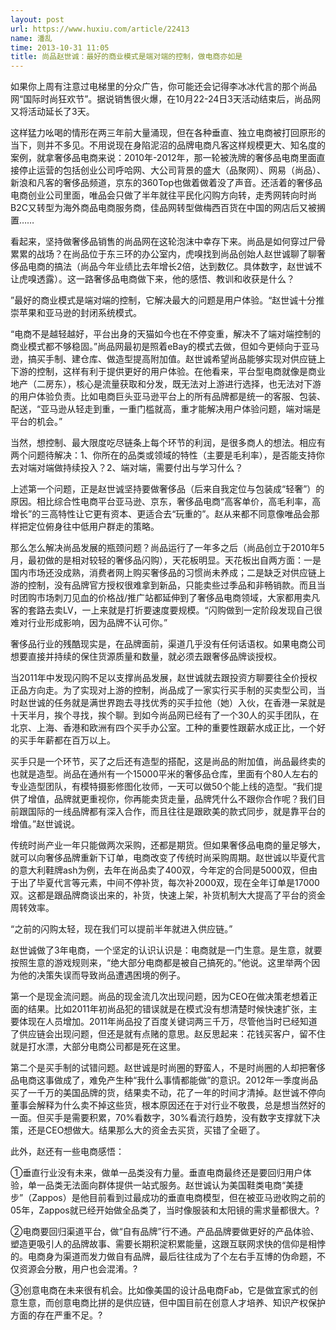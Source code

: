 ```yaml
---
layout: post
url: https://www.huxiu.com/article/22413
name: 潘乱
time: 2013-10-31 11:05
title: 尚品赵世诚：最好的商业模式是端对端的控制，做电商亦如是
---
```

如果你上周有注意过电梯里的分众广告，你可能还会记得李冰冰代言的那个尚品网“国际时尚狂欢节”。据说销售很火爆，在10月22-24日3天活动结束后，尚品网又将活动延长了3天。

这样猛力吆喝的情形在两三年前大量涌现，但在各种垂直、独立电商被打回原形的当下，则并不多见。不用说现在身陷泥沼的品牌电商凡客这样规模更大、知名度的案例，就拿奢侈品电商来说：2010年-2012年，那一轮被洗牌的奢侈品电商里面直接停止运营的包括创业公司呼哈网、大公司背景的盛大（品聚网）、网易（尚品）、新浪和凡客的奢侈品频道，京东的360Top也做着做着没了声音。还活着的奢侈品电商创业公司里面，唯品会只做了半年就往平民化闪购方向转，走秀网转向时尚B2C又转型为海外商品电商服务商，佳品网转型做梅西百货在中国的网店后又被搁置……

看起来，坚持做奢侈品销售的尚品网在这轮泡沫中幸存下来。尚品是如何穿过尸骨累累的战场？在尚品位于东三环的办公室内，虎嗅找到尚品创始人赵世诚聊了聊奢侈品电商的搞法（尚品今年业绩比去年增长2倍，达到数亿。具体数字，赵世诚不让虎嗅透露）。这一路奢侈品电商做下来，他的感悟、教训和收获是什么？

”最好的商业模式是端对端的控制，它解决最大的问题是用户体验。“赵世诚十分推崇苹果和亚马逊的封闭系统模式。

“电商不是越轻越好，平台出身的天猫如今也在不停变重，解决不了端对端控制的商业模式都不够稳固。”尚品网最初是照着eBay的模式去做，但如今更倾向于亚马逊，搞买手制、建仓库、做造型提高附加值。赵世诚希望尚品能够实现对供应链上下游的控制，这样有利于提供更好的用户体验。在他看来，平台型电商就像是商业地产（二房东），核心是流量获取和分发，既无法对上游进行选择，也无法对下游的用户体验负责。比如电商巨头亚马逊平台上的所有品牌都是统一的客服、包装、配送，“亚马逊从轻走到重，一重门槛就高，重才能解决用户体验问题，端对端是平台的机会。”

当然，想控制、最大限度吃尽链条上每个环节的利润，是很多商人的想法。相应有两个问题待解决：1、你所在的品类或领域的特性（主要是毛利率），是否能支持你去对端对端做持续投入？2、端对端，需要付出与学习什么？

上述第一个问题，正是赵世诚坚持要做奢侈品（后来自我定位与包装成“轻奢”）的原因。相比综合性电商平台亚马逊、京东，奢侈品电商“高客单价，高毛利率，高增长”的三高特性让它更有资本、更适合去“玩重的”。赵从来都不同意像唯品会那样把定位俯身往中低用户群走的策略。

那么怎么解决尚品发展的瓶颈问题？尚品运行了一年多之后（尚品创立于2010年5月，最初做的是相对较轻的奢侈品闪购），天花板明显。天花板出自两方面：一是国内市场还没成熟，消费者网上购买奢侈品的习惯尚未养成；二是缺乏对供应链上游的控制，没有品牌官方授权很难拿到新品，只能卖些过季品和非畅销款。而且当时团购市场刺刀见血的价格战/推广站都延伸到了奢侈品电商领域，大家都用卖凡客的套路去卖LV，一上来就是打折要速度要规模。“闪购做到一定阶段发现自己很难对行业形成影响，因为品牌不认可你。”

奢侈品行业的残酷现实是，在品牌面前，渠道几乎没有任何话语权。如果电商公司想要直接并持续的保住货源质量和数量，就必须去跟奢侈品牌谈授权。

当2011年中发现闪购不足以支撑尚品发展，赵世诚就去跟投资方聊要往全价授权正品方向走。为了实现对上游的控制，尚品成了一家实行买手制的买卖型公司，当时赵世诚的任务就是满世界跑去寻找优秀的买手拉他（她）入伙，在香港一呆就是十天半月，挨个寻找，挨个聊。到如今尚品网已经有了一个30人的买手团队，在北京、上海、香港和欧洲有四个买手办公室。工种的重要性跟薪水成正比，一个好的买手年薪都在百万以上。

买手只是一个环节，买了之后还有造型的搭配，这是尚品的附加值，尚品最终卖的也就是造型。尚品在通州有一个15000平米的奢侈品仓库，里面有个80人左右的专业造型团队，有模特摄影修图化妆师，一天可以做50个能上线的造型。“我们提供了增值，品牌就更重视你，你再能卖货走量，品牌凭什么不跟你合作呢？我们目前跟国际的一线品牌都有深入合作，而且往往是跟欧美的款式同步，就是靠平台的增值。”赵世诚说。

传统时尚产业一年只能做两次采购，还都是期货。但如果奢侈品电商的量足够大，就可以向奢侈品牌重新下订单，电商改变了传统时尚采购周期。赵世诚以毕夏代言的意大利鞋牌ash为例，去年在尚品卖了400双，今年定的合同是5000双，但由于出了毕夏代言等元素，中间不停补货，每次补2000双，现在全年订单是17000双。这都是跟品牌商谈出来的，补货，快速上架，补货机制大大提高了平台的资金周转效率。

“之前的闪购太轻，现在我们可以提前半年就进入供应链。”

赵世诚做了3年电商，一个坚定的认识认识是：电商就是一门生意。是生意，就要按照生意的游戏规则来，“绝大部分电商都是被自己搞死的。”他说。这里举两个因为他的决策失误而导致尚品遭遇困境的例子。

第一个是现金流问题。尚品的现金流几次出现问题，因为CEO在做决策老想着正面的结果。比如2011年初尚品犯的错误就是在模式没有想清楚时候快速扩张，主要体现在人员增加。2011年尚品投了百度关键词两三千万，尽管他当时已经知道了供应链会出现问题，但还是就有点赌的意思。赵反思起来：花钱买客户，留不住就是打水漂，大部分电商公司都是死在这里。

第二个是买手制的试错问题。赵世诚是时尚圈的野蛮人，不是时尚圈的人却把奢侈品电商这事做成了，难免产生种“我什么事情都能做”的意识。2012年一季度尚品买了一千万的美国品牌的货，结果卖不动，花了一年的时间才清掉。赵世诚不停向董事会解释为什么卖不掉这些货，根本原因还在于对行业不敬畏，总是想当然好的一面。但买手是需要积累，70%看数字，30%看流行趋势，没有数字支撑就下决策，还是CEO想做大。结果那么大的资金去买货，买错了全砸了。

此外，赵还有一些电商感悟：

①垂直行业没有未来，做单一品类没有力量。垂直电商最终还是要回归用户体验，单一品类无法面向群体提供一站式服务。赵世诚认为美国鞋类电商“美捷步”（Zappos）是他目前看到过最成功的垂直电商模型，但在被亚马逊收购之前的05年，Zappos就已经开始做全品类了，当时像服装和太阳镜的需求量都很大。?

②电商要回归渠道平台，做“自有品牌”行不通。产品品牌要做更好的产品体验、塑造更吸引人的品牌故事、需要长期积淀积累能量，这跟互联网求快的信仰是相悖的。电商身为渠道而发力做自有品牌，最后往往成为了个左右手互博的伪命题，不仅资源会分散，用户也会混淆。?

③创意电商在未来很有机会。比如像美国的设计品电商Fab，它是做宜家式的创意生意，而创意电商比拼的是供应链，但中国目前在创意人才培养、知识产权保护方面的存在严重不足。?

